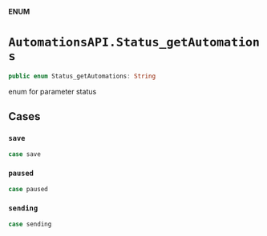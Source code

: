 **ENUM**

# `AutomationsAPI.Status_getAutomations`

```swift
public enum Status_getAutomations: String
```

enum for parameter status

## Cases
### `save`

```swift
case save
```

### `paused`

```swift
case paused
```

### `sending`

```swift
case sending
```
